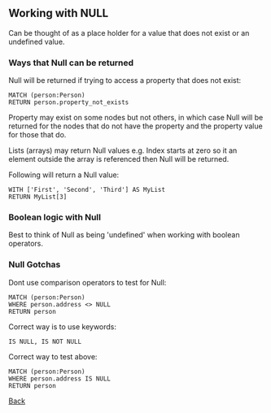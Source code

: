 ## Working with NULL

Can be thought of as a place holder for a value that does not exist or an undefined value.  

### Ways that Null can be returned

Null will be returned if trying to access a property that does not exist:
```
MATCH (person:Person)
RETURN person.property_not_exists
```

Property may exist on some nodes but not others, in which case Null will be returned for the nodes that do not have the property and the property value for those that do.  

Lists (arrays) may return Null values e.g. Index starts at zero so it an element outside the array is referenced then Null will be returned.  

Following will return a Null value:
```
WITH ['First', 'Second', 'Third'] AS MyList
RETURN MyList[3]
```

### Boolean logic with Null
Best to think of Null as being 'undefined' when working with boolean operators.  

### Null Gotchas

Dont use comparison operators to test for Null:
```
MATCH (person:Person)
WHERE person.address <> NULL
RETURN person
```

Correct way is to use keywords:
```
IS NULL, IS NOT NULL
```

Correct way to test above:
```
MATCH (person:Person)
WHERE person.address IS NULL
RETURN person
```

[Back](../README.md)